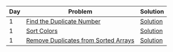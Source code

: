| Day | Problem                                                                            | Solution                                                                                                                   |
| --- | ---------------------------------------------------------------------------------- | -------------------------------------------------------------------------------------------------------------------------- |
| 1   | [Find the Duplicate Number](https://leetcode.com/problems/find-the-duplicate-number/) | [Solution](https://github.com/vickyguptaa7/CrackYourPlacement/blob/main/45DaysChallenge/Arrays/Find_the_Duplicate_Number.cpp) |
| 1   | [Sort Colors](https://leetcode.com/problems/sort-colors/)                             | [Solution](https://github.com/vickyguptaa7/CrackYourPlacement/blob/main/45DaysChallenge/Arrays/Sort_Colors.cpp)               |
| 1   | [Remove Duplicates from Sorted Arrays](https://leetcode.com/problems/remove-duplicates-from-sorted-array/)                                               | [Solution](https://github.com/vickyguptaa7/CrackYourPlacement/blob/main/45DaysChallenge/Arrays/Remove_Duplicates_from_Sorted_Arrays.cpp)                                                                                                                   |
